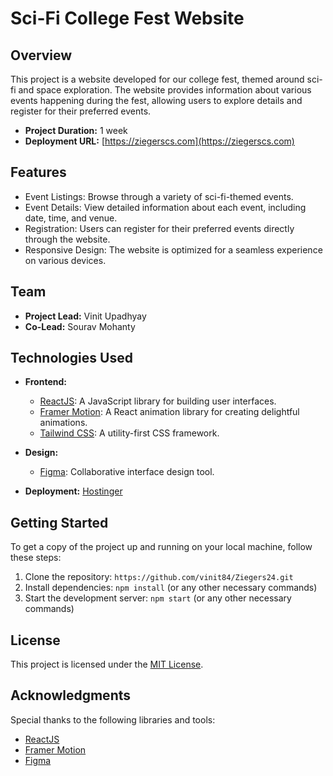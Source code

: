 # Sci-Fi College Fest Website

## Overview

This project is a website developed for our college fest, themed around sci-fi and space exploration. The website provides information about various events happening during the fest, allowing users to explore details and register for their preferred events.

- **Project Duration:** 1 week
- **Deployment URL:** [https://ziegerscs.com](https://ziegerscs.com)

## Features

- Event Listings: Browse through a variety of sci-fi-themed events.
- Event Details: View detailed information about each event, including date, time, and venue.
- Registration: Users can register for their preferred events directly through the website.
- Responsive Design: The website is optimized for a seamless experience on various devices.

## Team

- **Project Lead:** Vinit Upadhyay
- **Co-Lead:** Sourav Mohanty

## Technologies Used

- **Frontend:**
  - [ReactJS](https://reactjs.org/): A JavaScript library for building user interfaces.
  - [Framer Motion](https://www.framer.com/motion/): A React animation library for creating delightful animations.
  - [Tailwind CSS](https://tailwindcss.com/): A utility-first CSS framework.

- **Design:**
  - [Figma](https://www.figma.com/): Collaborative interface design tool.

- **Deployment:** [Hostinger](https://www.hostinger.com/)

## Getting Started

To get a copy of the project up and running on your local machine, follow these steps:

1. Clone the repository: `https://github.com/vinit84/Ziegers24.git`
2. Install dependencies: `npm install` (or any other necessary commands)
3. Start the development server: `npm start` (or any other necessary commands)

## License

This project is licensed under the [MIT License](LICENSE).

## Acknowledgments

Special thanks to the following libraries and tools:
- [ReactJS](https://reactjs.org/)
- [Framer Motion](https://www.framer.com/motion/)
- [Figma](https://www.figma.com/)
